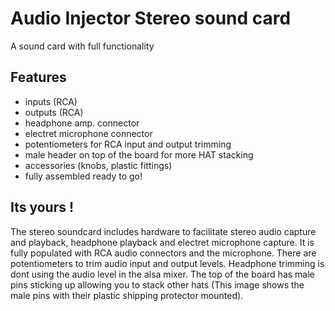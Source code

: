 <!--
---
name: Audio Injector Stereo Sound Card
class: board
type: audio
formfactor: HAT
manufacturer: Audio Injector
description: A soundcard with stereo input and output, phones amplifier and electret microhpone input.
url: https://www.audioinjector.net/rpi-hat
github: https://github.com/Audio-Injector/stereo-and-zero
buy: https://shop.audioinjector.net/detail/Sound_Cards/Original+Pi+Sound+Card
image: 'audioinjector-stereo.png'
pincount: 40
eeprom: no
power:
  '2':
  '4':
  '17':
ground:
  '6':
  '9':
  '14':
  '20':
  '25':
  '30':
  '34':
  '39':
pin:
  '3':
    mode: i2c
  '5':
    mode: i2c
  '12':
    mode: i2s
    name: I2S BCLK
  '35':
    mode: i2s
    name: I2S LRCLK
  '38':
    mode: i2s
    name: I2S SDIN
  '40':
    mode: i2s
    name: I2S SDOUT
-->
# Audio Injector Stereo sound card

A sound card with full functionality

## Features

* inputs (RCA)
* outputs (RCA)
* headphone amp. connector
* electret microphone connector
* potentiometers for RCA input and output trimming
* male header on top of the board for more HAT stacking
* accessories (knobs, plastic fittings)
* fully assembled ready to go!

## Its yours !

The stereo soundcard includes hardware to facilitate stereo audio capture and playback, headphone playback and electret microphone capture. It is fully populated with RCA audio connectors and the microphone. There are potentiometers to trim audio input and output levels. Headphone trimming is dont using the audio level in the alsa mixer. The top of the board has male pins sticking up allowing you to stack other hats (This image shows the male pins with their plastic shipping protector mounted).
